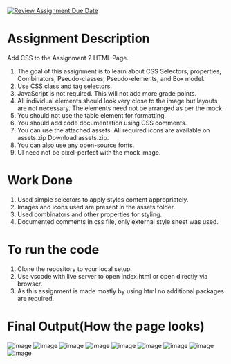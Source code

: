 [![Review Assignment Due Date](https://classroom.github.com/assets/deadline-readme-button-24ddc0f5d75046c5622901739e7c5dd533143b0c8e959d652212380cedb1ea36.svg)](https://classroom.github.com/a/6Eq2rehk)
# Assignment Description
Add CSS to the Assignment 2 HTML Page.

1. The goal of this assignment is to learn about CSS Selectors, properties, Combinators, Pseudo-classes, Pseudo-elements, and Box model.
2. Use CSS class and tag selectors.
3. JavaScript is not required. This will not add more grade points.
4. All individual elements should look very close to the image but layouts are not necessary. The elements need not be arranged as per the mock.
5. You should not use the table element for formatting.
6. You should add code documentation using CSS comments.
7. You can use the attached assets. All required icons are available on assets.zip Download assets.zip.
8. You can also use any open-source fonts.
9. UI need not be pixel-perfect with the mock image.

# Work Done
1. Used simple selectors to apply styles content appropriately.
2. Images and icons used are present in the assets folder.
3. Used combinators and other properties for styling.
4. Documented comments in css file, only external style sheet was used.

# To run the code
1. Clone the repository to your local setup.
2. Use vscode with live server to open index.html or open directly via browser.
3. As this assignment is made mostly by using html no additional packages are required.

# Final Output(How the page looks)
![image](https://github.com/info-6150-fall-2023/assignment-3-tirdesh-neu/assets/145165383/f16369d5-cab9-4b68-9a40-f96cf8ca623f)
![image](https://github.com/info-6150-fall-2023/assignment-3-tirdesh-neu/assets/145165383/d278060e-ae90-4f32-b466-1be0b9a7a8f4)
![image](https://github.com/info-6150-fall-2023/assignment-3-tirdesh-neu/assets/145165383/48cadeca-e3e2-44e9-9414-a86e7cb317b7)
![image](https://github.com/info-6150-fall-2023/assignment-3-tirdesh-neu/assets/145165383/4995e356-8a71-4d89-a47b-59df0fd5d1ce)
![image](https://github.com/info-6150-fall-2023/assignment-3-tirdesh-neu/assets/145165383/dbc5d469-d3e2-42ae-916d-6ce6e2e24569)
![image](https://github.com/info-6150-fall-2023/assignment-3-tirdesh-neu/assets/145165383/7a974d98-ead7-4348-a716-224399b509b6)
![image](https://github.com/info-6150-fall-2023/assignment-3-tirdesh-neu/assets/145165383/4310e952-d6df-44dd-87b2-25fac98e2c58)
![image](https://github.com/info-6150-fall-2023/assignment-3-tirdesh-neu/assets/145165383/efe83787-e8af-4dc7-b703-b946f04d688a)
![image](https://github.com/info-6150-fall-2023/assignment-3-tirdesh-neu/assets/145165383/d06233c1-282e-47d0-895b-96f50d1617da)
